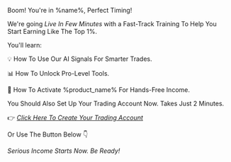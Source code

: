 Boom\! You\'re in %name%\, Perfect Timing\!

We\'re going *Live In Few Minutes* with a Fast\-Track Training To Help You Start Earning Like The Top 1\%\.

You\'ll learn\:

💡 How To Use Our AI Signals For Smarter Trades\.

📊 How To Unlock Pro\-Level Tools\.

🤖 How To Activate %product_name% For Hands\-Free Income\.

You Should Also Set Up Your Trading Account Now\. Takes Just 2 Minutes\.

👉 [*Click Here To Create Your Trading Account*](%link%)

Or Use The Button Below 👇

*Serious Income Starts Now\. Be Ready\!*